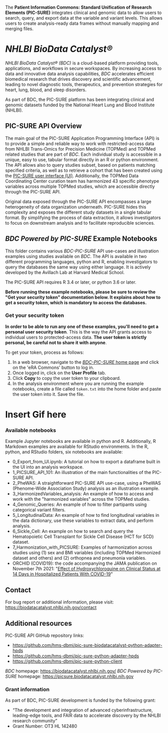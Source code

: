 The **Patient Information Commons: Standard Unification of Research Elements (PIC-SURE)** integrates clinical and genomic data to allow users to search, query, and export data at the variable and variant levels. This allows users to create analysis-ready data frames without manually mapping and merging files. 


# *NHLBI BioData Catalyst®*
*NHLBI BioData Catalyst® (BDC)* is a cloud-based platform providing tools, applications, and workflows in secure workspaces. By increasing access to data and innovative data analysis capabilities, *BDC* accelerates efficient biomedical research that drives discovery and scientific advancement, leading to novel diagnostic tools, therapeutics, and prevention strategies for heart, lung, blood, and sleep disorders.

As part of BDC, the PIC-SURE platform has been integrating clinical and genomic datasets funded by the National Heart Lung and Blood Institute (NHLBI). 

## PIC-SURE API Overview
The main goal of the PIC-SURE Application Programming Interface (API) is to provide a simple and reliable way to work with restricted-access data from NHLBI Trans-Omics for Precision Medicine (TOPMed) and TOPMed related studies that are part of *BDC*. Each individual study is accessible in a unique, easy to use, tabular format directly in an R or python environment. The API allows also to query studies subset, based on patients matching specified criteria, as well as to retrieve a cohort that has been created using the [PIC-SURE user interface (UI)](https://picsure.biodatacatalyst.nhlbi.nih.gov). Additionally, the TOPMed Data Coordinating Center curation team has harmonized 43 specific phenotype variables across multiple TOPMed studies, which are  accessible directly through the PIC-SURE API. 

Original data exposed through the PIC-SURE API encompasses a large heterogeneity of data organization underneath. PIC-SURE hides this complexity and exposes the different study datasets in a single tabular format. By simplifying the process of data extraction, it allows investigators to focus on downstream analysis and to facilitate reproducible sciences.

## *BDC Powered by PIC-SURE* Example Notebooks
This folder contains various *BDC-PIC-SURE* API use-cases and illustration examples using studies available on *BDC*. The API is available in two different programming languages, python and R, enabling investigators to query the databases the same way using either language. It is actively developed by the Avillach Lab at Harvard Medical School.

The PIC-SURE API requires R 3.4 or later, or python 3.6 or later.

**Before running these example notebooks, please be sure to review the "Get your security token" documentation below. It explains about how to get a security token, which is mandatory to access the databases.**

### Get your security token

**In order to be able to run any one of these examples, you'll need to get a personal user security token**. This is the way the API grants access to individual users to protected-access data. **The user token is strictly personal, be careful not to share it with anyone**.

To get your token, process as follows:
1. In a web browser, navigate to the [*BDC-PIC-SURE* home page](https://picsure.biodatacatalyst.nhlbi.nih.gov/) and click on the 'eRA Commons' button to log in.
2. Once logged in, click on the **User Profile** tab.
3. Click **Copy** to copy the user token to your clipboard.
4. In the analysis environment where you are running the example notebooks, create a file called `token.txt` into the home folder and paste the user token into it. Save the file.

# Insert Gif here

### Available notebooks

Example Jupyter notebooks are available in python and R. Additionally, R Markdown examples are available for RStudio environments. In the R, python, and RStudio folders, six notebooks are available:
- 0_Export_from_UI.ipynb: A tutorial on how to export a dataframe built in the UI into an analysis workspace.
- 1_PICSURE_API_101: An illustration of the main functionalities of the PIC-SURE API.
- 2_PheWAS: A straightforward PIC-SURE API use-case, using a PheWAS (Phenome-Wide Association Study) analysis as an illustration example.
- 3_HarmonizedVariables_analysis: An example of how to access and work with the "harmonized variables" across the TOPMed studies.
- 4_Genomic_Queries: An example of how to filter partipants using categorical variant filters. 
- 5_LongitudinalData: An example of how to find longitudinal variables in the data dictionary, use these variables to extract data, and perform analysis. 
- 6_Sickle_Cell: An example on how to search and query the Hematopoietic Cell Transplant for Sickle Cell Disease (HCT for SCD) dataset.
- 7_Harmonization_with_PICSURE: Examples of harmonization across studies using (1) sex and BMI variables (including TOPMed Harmonized dataset and others) and (2) orthopnea and pneumonia variables.
- ORCHID (COVID19): the code accompanying the JAMA publication on November 7th 2021: "[Effect of Hydroxychloroquine on Clinical Status at 14 Days in Hospitalized Patients With COVID-19](https://jamanetwork.com/journals/jama/fullarticle/2772922)"

## Contact
For bug report or additional information, please visit: https://biodatacatalyst.nhlbi.nih.gov/contact



## Additional resources

PIC-SURE API GitHub repository links:
* https://github.com/hms-dbmi/pic-sure-biodatacatalyst-python-adapter-hpds
* https://github.com/hms-dbmi/pic-sure-python-adapter-hpds
* https://github.com/hms-dbmi/pic-sure-python-client

*BDC* homepage: https://biodatacatalyst.nhlbi.nih.gov/
*BDC Powered by PIC-SURE* homepage: https://picsure.biodatacatalyst.nhlbi.nih.gov


### Grant information
As part of BDC, PIC-SURE development is funded by the following grant:
- “The development and integration of advanced cyberinfrastructure, leading-edge tools, and FAIR data to accelerate discovery by the NHLBI research community”
- Grant Number: OT3 HL 142480
